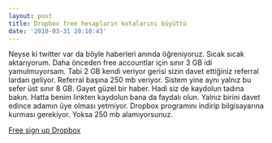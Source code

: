 ```yaml
---
layout: post
title: Dropbox free hesapların kotalarını büyüttü
date: '2010-03-31 20:10:43'
---
```


Neyse ki twitter var da böyle haberleri anında öğreniyoruz. Sıcak sıcak aktarıyorum. Daha önceden free accountlar için sınır 3 GB idi yamulmuyorsam. Tabi 2 GB kendi veriyor gerisi sizin davet ettiğiniz referral lardan geliyor. Referral başına 250 mb veriyor. Sistem yine aynı yalnız bu sefer üst sınır 8 GB. Gayet güzel bir haber. Hadi siz de kaydolun tadına bakın. Hatta benim linkten kaydolun bana da faydalı olun. Yalnız birini davet edince adamın üye olması yetmiyor. Dropbox programını indirip bilgisayarına kurması gerekiyor. Yoksa 250 mb alamıyorsunuz.

<a href=" https://www.dropbox.com/referrals/NTM2MDAzODA5">Free sign up Dropbox</a>
